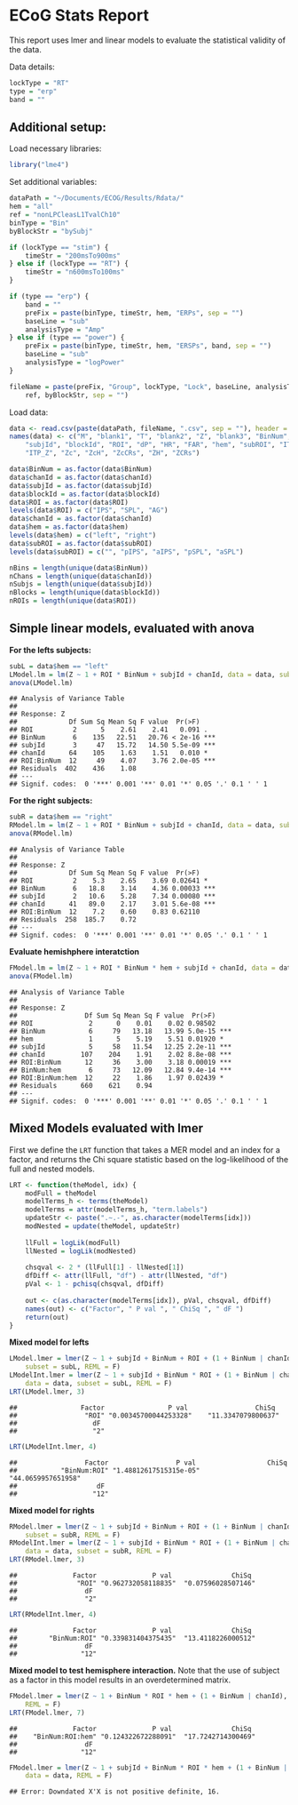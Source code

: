 
ECoG Stats Report
========================================================

This report uses lmer and linear models to evaluate the statistical validity 
of the data. 

Data details:

```r
lockType = "RT"
type = "erp"
band = ""
```


Additional setup:
-------------------------------------------------------
Load necessary libraries:

```r
library("lme4")
```


Set additional variables:

```r
dataPath = "~/Documents/ECOG/Results/Rdata/"
hem = "all"
ref = "nonLPCleasL1TvalCh10"
binType = "Bin"
byBlockStr = "bySubj"

if (lockType == "stim") {
    timeStr = "200msTo900ms"
} else if (lockType == "RT") {
    timeStr = "n600msTo100ms"
}

if (type == "erp") {
    band = ""
    preFix = paste(binType, timeStr, hem, "ERPs", sep = "")
    baseLine = "sub"
    analysisType = "Amp"
} else if (type == "power") {
    preFix = paste(binType, timeStr, hem, "ERSPs", band, sep = "")
    baseLine = "sub"
    analysisType = "logPower"
}

fileName = paste(preFix, "Group", lockType, "Lock", baseLine, analysisType, 
    ref, byBlockStr, sep = "")
```


Load data:

```r
data <- read.csv(paste(dataPath, fileName, ".csv", sep = ""), header = F)
names(data) <- c("M", "blank1", "T", "blank2", "Z", "blank3", "BinNum", "chanId", 
    "subjId", "blockId", "ROI", "dP", "HR", "FAR", "hem", "subROI", "ITC_Z", 
    "ITP_Z", "Zc", "ZcH", "ZcCRs", "ZH", "ZCRs")

data$BinNum = as.factor(data$BinNum)
data$chanId = as.factor(data$chanId)
data$subjId = as.factor(data$subjId)
data$blockId = as.factor(data$blockId)
data$ROI = as.factor(data$ROI)
levels(data$ROI) = c("IPS", "SPL", "AG")
data$chanId = as.factor(data$chanId)
data$hem = as.factor(data$hem)
levels(data$hem) = c("left", "right")
data$subROI = as.factor(data$subROI)
levels(data$subROI) = c("", "pIPS", "aIPS", "pSPL", "aSPL")

nBins = length(unique(data$BinNum))
nChans = length(unique(data$chanId))
nSubjs = length(unique(data$subjId))
nBlocks = length(unique(data$blockId))
nROIs = length(unique(data$ROI))
```


Simple linear models, evaluated with anova
------------------------------------------------
**For the lefts subjects:**

```r
subL = data$hem == "left"
LModel.lm = lm(Z ~ 1 + ROI * BinNum + subjId + chanId, data = data, subset = subL)
anova(LModel.lm)
```

```
## Analysis of Variance Table
## 
## Response: Z
##             Df Sum Sq Mean Sq F value  Pr(>F)    
## ROI          2      5    2.61    2.41   0.091 .  
## BinNum       6    135   22.51   20.76 < 2e-16 ***
## subjId       3     47   15.72   14.50 5.5e-09 ***
## chanId      64    105    1.63    1.51   0.010 *  
## ROI:BinNum  12     49    4.07    3.76 2.0e-05 ***
## Residuals  402    436    1.08                    
## ---
## Signif. codes:  0 '***' 0.001 '**' 0.01 '*' 0.05 '.' 0.1 ' ' 1
```


**For the right subjects:**

```r
subR = data$hem == "right"
RModel.lm = lm(Z ~ 1 + ROI * BinNum + subjId + chanId, data = data, subset = subR)
anova(RModel.lm)
```

```
## Analysis of Variance Table
## 
## Response: Z
##             Df Sum Sq Mean Sq F value  Pr(>F)    
## ROI          2    5.3    2.65    3.69 0.02641 *  
## BinNum       6   18.8    3.14    4.36 0.00033 ***
## subjId       2   10.6    5.28    7.34 0.00080 ***
## chanId      41   89.0    2.17    3.01 5.6e-08 ***
## ROI:BinNum  12    7.2    0.60    0.83 0.62110    
## Residuals  258  185.7    0.72                    
## ---
## Signif. codes:  0 '***' 0.001 '**' 0.01 '*' 0.05 '.' 0.1 ' ' 1
```


**Evaluate hemishphere interatction**

```r
FModel.lm = lm(Z ~ 1 + ROI * BinNum * hem + subjId + chanId, data = data)
anova(FModel.lm)
```

```
## Analysis of Variance Table
## 
## Response: Z
##                 Df Sum Sq Mean Sq F value  Pr(>F)    
## ROI              2      0    0.01    0.02 0.98502    
## BinNum           6     79   13.18   13.99 5.0e-15 ***
## hem              1      5    5.19    5.51 0.01920 *  
## subjId           5     58   11.54   12.25 2.2e-11 ***
## chanId         107    204    1.91    2.02 8.8e-08 ***
## ROI:BinNum      12     36    3.00    3.18 0.00019 ***
## BinNum:hem       6     73   12.09   12.84 9.4e-14 ***
## ROI:BinNum:hem  12     22    1.86    1.97 0.02439 *  
## Residuals      660    621    0.94                    
## ---
## Signif. codes:  0 '***' 0.001 '**' 0.01 '*' 0.05 '.' 0.1 ' ' 1
```



Mixed Models evaluated with lmer
-----------------------------------------------------

First we define the `LRT` function that takes a MER model and an index 
for a factor, and returns the Chi square statistic based on the log-likelihood 
of the full and nested models.

```r
LRT <- function(theModel, idx) {
    modFull = theModel
    modelTerms_h <- terms(theModel)
    modelTerms = attr(modelTerms_h, "term.labels")
    updateStr <- paste(".~.-", as.character(modelTerms[idx]))
    modNested = update(theModel, updateStr)
    
    llFull = logLik(modFull)
    llNested = logLik(modNested)
    
    chsqval <- 2 * (llFull[1] - llNested[1])
    dfDiff <- attr(llFull, "df") - attr(llNested, "df")
    pVal <- 1 - pchisq(chsqval, dfDiff)
    
    out <- c(as.character(modelTerms[idx]), pVal, chsqval, dfDiff)
    names(out) <- c("Factor", " P val ", " ChiSq ", " dF ")
    return(out)
}
```


**Mixed model for lefts**

```r
LModel.lmer = lmer(Z ~ 1 + subjId + BinNum + ROI + (1 + BinNum | chanId), data = data, 
    subset = subL, REML = F)
LModelInt.lmer = lmer(Z ~ 1 + subjId + BinNum * ROI + (1 + BinNum | chanId), 
    data = data, subset = subL, REML = F)
LRT(LModel.lmer, 3)
```

```
##                Factor                P val                 ChiSq  
##                 "ROI" "0.00345700044253328"    "11.3347079800637" 
##                   dF  
##                   "2"
```

```r
LRT(LModelInt.lmer, 4)
```

```
##                 Factor                 P val                  ChiSq  
##           "BinNum:ROI" "1.48812617515315e-05"     "44.0659957651958" 
##                    dF  
##                   "12"
```


**Mixed model for rights**

```r
RModel.lmer = lmer(Z ~ 1 + subjId + BinNum + ROI + (1 + BinNum | chanId), data = data, 
    subset = subR, REML = F)
RModelInt.lmer = lmer(Z ~ 1 + subjId + BinNum * ROI + (1 + BinNum | chanId), 
    data = data, subset = subR, REML = F)
LRT(RModel.lmer, 3)
```

```
##              Factor              P val               ChiSq  
##               "ROI" "0.962732058118835"  "0.07596028507146" 
##                 dF  
##                 "2"
```

```r
LRT(RModelInt.lmer, 4)
```

```
##              Factor              P val               ChiSq  
##        "BinNum:ROI" "0.339831404375435"  "13.4118226000512" 
##                 dF  
##                "12"
```


**Mixed model to test hemisphere interaction.**
Note that the use of subject as a factor in this model results in an 
overdetermined matrix. 

```r
FModel.lmer = lmer(Z ~ 1 + BinNum * ROI * hem + (1 + BinNum | chanId), data = data, 
    REML = F)
LRT(FModel.lmer, 7)
```

```
##              Factor              P val               ChiSq  
##    "BinNum:ROI:hem" "0.124322672288091"  "17.7242714300469" 
##                 dF  
##                "12"
```

```r
FModel.lmer = lmer(Z ~ 1 + subjId + BinNum * ROI * hem + (1 + BinNum | chanId), 
    data = data, REML = F)
```

```
## Error: Downdated X'X is not positive definite, 16.
```



